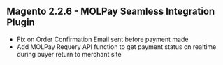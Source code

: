 ## Magento 2.2.6 - MOLPay Seamless Integration Plugin
- Fix on Order Confirmation Email sent before payment made
- Add MOLPay Requery API function to get payment status on realtime during buyer return to merchant site 
